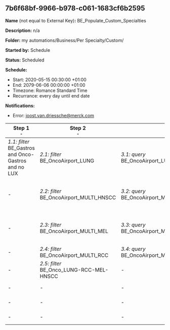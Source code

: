 ## 7b6f68bf-9966-b978-c061-1683cf6b2595

**Name** (not equal to External Key)**:** BE_Populate_Custom_Specialties

**Description:** n/a

**Folder:** my automations/Business/Per Specialty/Custom/

**Started by:** Schedule

**Status:** Scheduled

**Schedule:**

* Start: 2020-05-15 00:30:00 +01:00
* End: 2079-06-06 00:00:00 +01:00
* Timezone: Romance Standard Time
* Recurrance: every day until end date

**Notifications:**

* Error: joost.van.driessche@merck.com

| Step 1<br>_<small>-</small>_ | Step 2<br>_<small>-</small>_ | Step 3<br>_<small>-</small>_ | Step 4<br>_<small>-</small>_ | Step 5<br>_<small>-</small>_ | Step 6<br>_<small>-</small>_ | Step 7<br>_<small>-</small>_ | Step 8<br>_<small>-</small>_ |
| --- | --- | --- | --- | --- | --- | --- | --- |
| _1.1: filter_<br>BE_Gastros and Onco-Gastros and no LUX | _2.1: filter_<br>BE_OncoAirport_LUNG | _3.1: query_<br>BE_OncoAirport_LUNG_NonTargets | _4.1: filter_<br>BE_PC-VC-Airport | _5.1: filter_<br>BE_ONCO-MULTI-Airport-v01 | _6.1: filter_<br>BE_VC-PNEUMO_NonOncoPneumoATargets_BrandedConsent | _7.1: filter_<br>BE_PC_GP-PHARMA-ENDO-DIABETO | _8.1: query_<br>BE_HC-Onco-PC-VC-SPU-Christmas-Airport |
| - | _2.2: filter_<br>BE_OncoAirport_MULTI_HNSCC | _3.2: query_<br>BE_OncoAirport_MULTI_HNSCC_NonTargets | _4.2: filter_<br>BE_PC-VC-Airport_NonOncoPneumoATargets | _5.2: filter_<br>BE_ONCO-MULTI-Airport-v02 | _6.2: filter_<br>BE_VC-PNEUMO_NonOncoPneumoATargets_UnbrandedConsent | - | _8.2: query_<br>BE_Summer-Airport-2021 |
| - | _2.3: filter_<br>BE_OncoAirport_MULTI_MEL | _3.3: query_<br>BE_OncoAirport_MULTI_MEL_NonTargets | _4.3: filter_<br>BE_VC-Airport_NonOncoPneumoATargets | _5.3: filter_<br>BE_ONCO-MULTI-Airport-3 | _6.3: filter_<br>BE_VC-HPV_BrandedConsent | - | _8.3: filter_<br>BE_Diabetes-Januvia-Patient-Case-DDF |
| - | _2.4: filter_<br>BE_OncoAirport_MULTI_RCC | _3.4: query_<br>BE_OncoAirport_MULTI_RCC_NonTargets | - | - | _6.4: filter_<br>BE_VC-HPV_UnbrandedConsent | - | - |
| - | _2.5: filter_<br>BE_Onco_LUNG-RCC-MEL-HNSCC | - | - | - | _6.5: filter_<br>BE_VC-VARICELLA_BrandedConsent | - | - |
| - | - | - | - | - | _6.6: filter_<br>BE_VC-VARICELLA_UnbrandedConsent | - | - |
| - | - | - | - | - | _6.7: filter_<br>BE_VC-GP-PHARMA_BrandedConsent | - | - |
| - | - | - | - | - | _6.8: filter_<br>BE_VC-GP-PHARMA_UnbrandedConsent | - | - |
